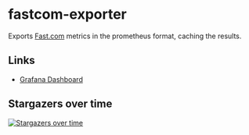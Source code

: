 # fastcom-exporter

Exports [Fast.com](https://fast.com) metrics in the prometheus format, caching the results.

## Links

- [Grafana Dashboard](https://grafana.com/grafana/dashboards/14187)

## Stargazers over time

[![Stargazers over time](https://starchart.cc/caarlos0/fastcom-exporter.svg)](https://starchart.cc/caarlos0/fastcom-exporter)
